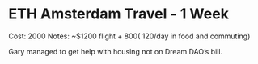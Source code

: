 # ETH Amsterdam Travel - 1 Week

Cost: 2000
Notes: ~$1200 flight + $800 (~$120/day in food and commuting)

Gary managed to get help with housing not on Dream DAO’s bill.